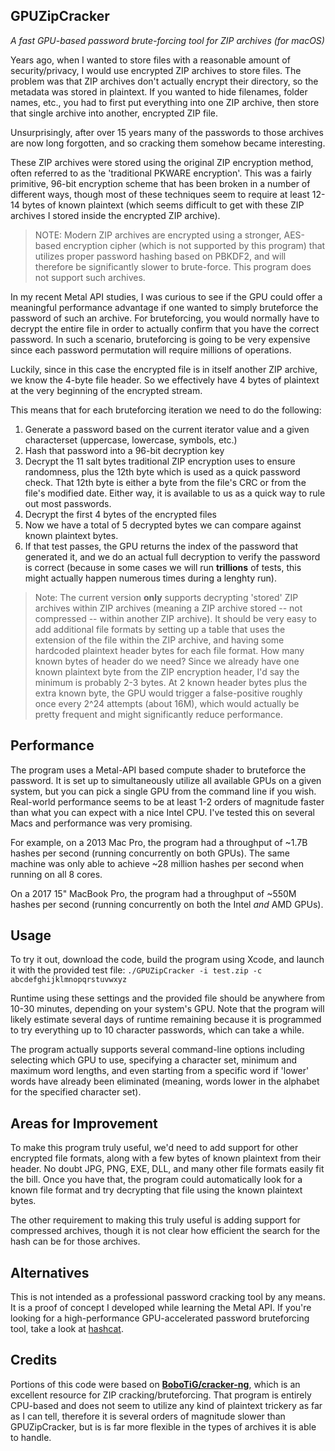 ##  GPUZipCracker
*A fast GPU-based password brute-forcing tool for ZIP archives (for macOS)*

Years ago, when I wanted to store files with a reasonable amount of security/privacy, I would use encrypted ZIP archives to store files. The problem was that ZIP archives don't actually encrypt their directory, so the metadata was stored in plaintext. If you wanted to hide filenames, folder names, etc., you had to first put everything into one ZIP archive, then store that single archive into another, encrypted ZIP file.

Unsurprisingly, after over 15 years many of the passwords to those archives are now long forgotten, and so cracking them somehow became interesting.

These ZIP archives were stored using the original ZIP encryption method, often referred to as the 'traditional PKWARE encryption'. This was a fairly primitive, 96-bit encryption scheme that has been broken in a number of different ways, though most of these techniques seem to require at least 12-14 bytes of known plaintext (which seems difficult to get with these ZIP archives I stored inside the encrypted ZIP archive).

>NOTE: Modern ZIP archives are encrypted using a stronger, AES-based encryption cipher (which is not supported by this program) that utilizes proper password hashing based on PBKDF2, and will therefore be significantly slower to brute-force. This program does not support such archives.

In my recent Metal API studies, I was curious to see if the GPU could offer a meaningful performance advantage if one wanted to simply bruteforce the password of such an archive. For bruteforcing, you would normally have to decrypt the entire file in order to actually confirm that you have the correct password. In such a scenario, bruteforcing is going to be very expensive since each password permutation will require millions of operations.

Luckily, since in this case the encrypted file is in itself another ZIP archive, we know the 4-byte file header. So we effectively have 4 bytes of plaintext at the very beginning of the encrypted stream.

This means that for each bruteforcing iteration we need to do the following:
1. Generate a password based on the current iterator value and a given characterset (uppercase, lowercase, symbols, etc.)
2. Hash that password into a 96-bit decryption key
3. Decrypt the 11 salt bytes traditional ZIP encryption uses to ensure randomness, plus the 12th byte which is used as a quick password check. That 12th byte is either a byte from the file's CRC or from the file's modified date. Either way, it is available to us as a quick way to rule out most passwords.
4. Decrypt the first 4 bytes of the encrypted files
5. Now we have a total of 5 decrypted bytes we can compare against known plaintext bytes.
6. If that test passes, the GPU returns the index of the password that generated it, and we do an actual full decryption to verify the password is correct (because in some cases we will run **trillions** of tests, this might actually happen numerous times during a lenghty run).

> Note: The current version **only** supports decrypting 'stored' ZIP archives within ZIP archives (meaning a ZIP archive stored -- not compressed -- within another ZIP archive). It should be very easy to add additional file formats by setting up a table that uses the extension of the file within the ZIP archive, and having some hardcoded plaintext header bytes for each file format. How many known bytes of header do we need? Since we already have one known plaintext byte from the ZIP encryption header, I'd say the minimum is probably 2-3 bytes.
> At 2 known header bytes plus the extra known byte, the GPU would trigger a false-positive roughly once every 2^24 attempts (about 16M), which would actually be pretty frequent and might significantly reduce performance.

## Performance

The program uses a Metal-API based compute shader to bruteforce the password. It is set up to simultaneously utilize all available GPUs on a given system, but you can pick a single GPU from the command line if you wish.
Real-world performance seems to be at least 1-2 orders of magnitude faster than what you can expect with a nice Intel CPU. I've tested this on several Macs and performance was very promising.

For example, on a 2013 Mac Pro, the program had a throughput of ~1.7B hashes per second (running concurrently on both GPUs). The same machine was only able to achieve ~28 million hashes per second when running on all 8 cores.

On a 2017 15" MacBook Pro, the program had a throughput of ~550M hashes per second (running concurrently on both the Intel *and* AMD GPUs).

## Usage
To try it out, download the code, build the program using Xcode, and launch it with the provided test file:
`./GPUZipCracker -i test.zip -c abcdefghijklmnopqrstuvwxyz`

Runtime using these settings and the provided file should be anywhere from 10-30 minutes, depending on your system's GPU. Note that the program will likely estimate several days of runtime remaining because it is programmed to try everything up to 10 character passwords, which can take a while.

The program actually supports several command-line options including selecting which GPU to use, specifying a character set, minimum and maximum word lengths, and even starting from a specific word if 'lower' words have already been eliminated (meaning, words lower in the alphabet for the specified character set).

## Areas for Improvement
To make this program truly useful, we'd need to add support for other encrypted file formats, along with a few bytes of known plaintext from their header. No doubt JPG, PNG, EXE, DLL, and many other file formats easily fit the bill. Once you have that, the program could automatically look for a known file format and try decrypting that file using the known plaintext bytes.

The other requirement to making this truly useful is adding support for compressed archives, though it is not clear how efficient the search for the hash can be for those archives.

## Alternatives
This is not intended as a professional password cracking tool by any means. It is a proof of concept I developed while learning the Metal API. If you're looking for a high-performance GPU-accelerated password bruteforcing tool, take a look at [hashcat](https://github.com/hashcat/hashcat).

## Credits
Portions of this code were based on [**BoboTiG/cracker-ng**](https://github.com/BoboTiG/cracker-ng), which is an excellent resource for ZIP cracking/bruteforcing. That program is entirely CPU-based and does not seem to utilize any kind of plaintext trickery as far as I can tell, therefore it is several orders of magnitude slower than GPUZipCracker, but is is far more flexible in the types of archives it is able to handle.
